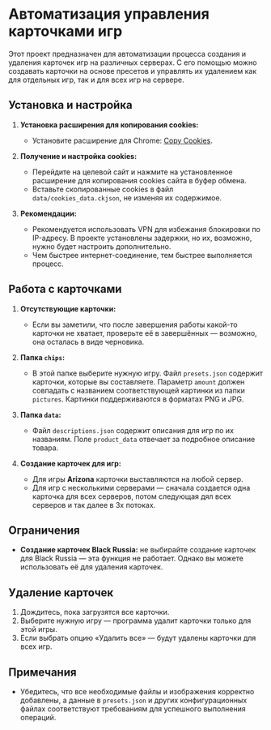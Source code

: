 # Автоматизация управления карточками игр

Этот проект предназначен для автоматизации процесса создания и удаления карточек игр на различных серверах. С его помощью можно создавать карточки на основе пресетов и управлять их удалением как для отдельных игр, так и для всех игр на сервере.

## Установка и настройка

1. **Установка расширения для копирования cookies:**
   - Установите расширение для Chrome: [Copy Cookies](https://chromewebstore.google.com/detail/copy-cookies/jcbpglbplpblnagieibnemmkiamekcdg?hl=ro&authuser=0).
   
2. **Получение и настройка cookies:**
   - Перейдите на целевой сайт и нажмите на установленное расширение для копирования cookies сайта в буфер обмена.
   - Вставьте скопированные cookies в файл `data/cookies_data.ckjson`, не изменяя их содержимое.

3. **Рекомендации:**
   - Рекомендуется использовать VPN для избежания блокировки по IP-адресу. В проекте установлены задержки, но их, возможно, нужно будет настроить дополнительно.
   - Чем быстрее интернет-соединение, тем быстрее выполняется процесс.

## Работа с карточками

1. **Отсутствующие карточки:**
   - Если вы заметили, что после завершения работы какой-то карточки не хватает, проверьте её в завершённых — возможно, она осталась в виде черновика.

2. **Папка `chips`:**
   - В этой папке выберите нужную игру. Файл `presets.json` содержит карточки, которые вы составляете. Параметр `amount` должен совпадать с названием соответствующей картинки из папки `pictures`. Картинки поддерживаются в форматах PNG и JPG.

3. **Папка `data`:**
   - Файл `descriptions.json` содержит описания для игр по их названиям. Поле `product_data` отвечает за подробное описание товара.
   
4. **Создание карточек для игр:**
   - Для игры **Arizona** карточки выставляются на любой сервер.
   - Для игр с несколькими серверами — сначала создается одна карточка для всех серверов, потом следующая дял всех серверов и так далее в 3х потоках.

## Ограничения

- **Создание карточек Black Russia:** не выбирайте создание карточек для Black Russia — эта функция не работает. Однако вы можете использовать её для удаления карточек.

## Удаление карточек

1. Дождитесь, пока загрузятся все карточки.
2. Выберите нужную игру — программа удалит карточки только для этой игры.
3. Если выбрать опцию «Удалить все» — будут удалены карточки для всех игр.

## Примечания

- Убедитесь, что все необходимые файлы и изображения корректно добавлены, а данные в `presets.json` и других конфигурационных файлах соответствуют требованиям для успешного выполнения операций.

